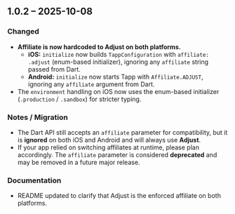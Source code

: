 ## 1.0.2 – 2025-10-08

### Changed

- **Affiliate is now hardcoded to Adjust on both platforms.**
  - **iOS:** `initialize` now builds `TappConfiguration` with `affiliate: .adjust` (enum-based initializer), ignoring any `affiliate` string passed from Dart.
  - **Android:** `initialize` now starts Tapp with `Affiliate.ADJUST`, ignoring any `affiliate` argument from Dart.
- The `environment` handling on iOS now uses the enum-based initializer (`.production` / `.sandbox`) for stricter typing.

### Notes / Migration

- The Dart API still accepts an `affiliate` parameter for compatibility, but it is **ignored** on both iOS and Android and will always use **Adjust**.
- If your app relied on switching affiliates at runtime, please plan accordingly. The `affiliate` parameter is considered **deprecated** and may be removed in a future major release.

### Documentation

- README updated to clarify that Adjust is the enforced affiliate on both platforms.
